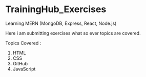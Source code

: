 # TrainingHub_Exercises

Learning MERN (MongoDB, Express, React, Node.js)

Here i am submitting exercises what so ever topics are covered.

Topics Covered :

1) HTML
2) CSS
3) GitHub
4) JavaScript
